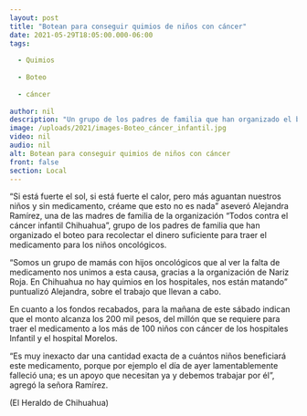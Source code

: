 ```yaml
---
layout: post
title: "Botean para conseguir quimios de niños con cáncer"
date: 2021-05-29T18:05:00.000-06:00
tags:
  
  - Quimios
  
  - Boteo
  
  - cáncer
  
author: nil
description: "Un grupo de los padres de familia que han organizado el boteo para recolectar el dinero suficiente para traer el medicamento para los niños oncológicos"
image: /uploads/2021/images-Boteo_cáncer_infantil.jpg
video: nil
audio: nil
alt: Botean para conseguir quimios de niños con cáncer
front: false
section: Local
---
```


“Si está fuerte el sol, si está fuerte el calor, pero más aguantan nuestros niños y sin medicamento, créame que esto no es nada” aseveró Alejandra Ramírez, una de las madres de familia de la organización “Todos contra el cáncer infantil Chihuahua”, grupo de los padres de familia que han organizado el boteo para recolectar el dinero suficiente para traer el medicamento para los niños oncológicos.

“Somos un grupo de mamás con hijos oncológicos que al ver la falta de medicamento nos unimos a esta causa, gracias a la organización de Nariz Roja. En Chihuahua no hay quimios en los hospitales, nos están matando” puntualizó Alejandra, sobre el trabajo que llevan a cabo.

En cuanto a los fondos recabados, para la mañana de este sábado indican que el monto alcanza los 200 mil pesos, del millón que se requiere para traer el medicamento a los más de 100 niños con cáncer de los hospitales Infantil y el hospital Morelos.

“Es muy inexacto dar una cantidad exacta de a cuántos niños beneficiará este medicamento, porque por ejemplo el día de ayer lamentablemente falleció una; es un apoyo que necesitan ya y debemos trabajar por él”, agregó la señora Ramírez.

(El Heraldo de Chihuahua)